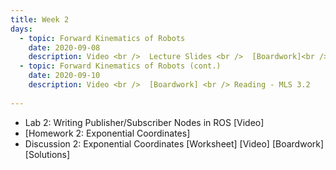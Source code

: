 ```yaml
---
title: Week 2
days:
  - topic: Forward Kinematics of Robots
    date: 2020-09-08
    description: Video <br />  Lecture Slides <br />  [Boardwork]<br />Reading - MLS 3.2
  - topic: Forward Kinematics of Robots (cont.)
    date: 2020-09-10
    description: Video <br />  [Boardwork] <br /> Reading - MLS 3.2
  
---
```


- Lab 2: Writing Publisher/Subscriber Nodes in ROS [Video]
- [Homework 2: Exponential Coordinates]
- Discussion 2: Exponential Coordinates [Worksheet] [Video] [Boardwork] [Solutions]


